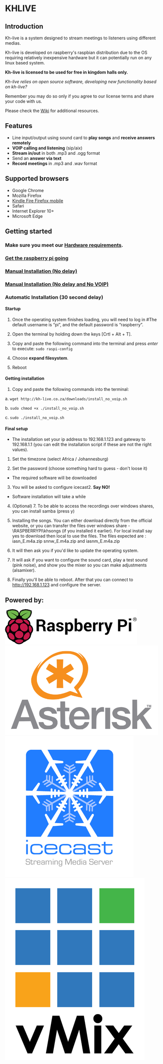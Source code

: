# KHLIVE

## Introduction 

Kh-live is a system designed to stream meetings to listeners using different medias.

Kh-live is developed on raspberry's raspbian distribution due to the OS requiring relatively inexpensive hardware but it can potentially run on any linux based system.

**Kh-live is licensed to be used for free in kingdom halls only.**

*Kh-live relies on open source software, developing new functionality based on kh-live?*
 
Remember you may do so only if you agree to our license terms and share your code with us.

Please check the [Wiki](https://github.com/kh-live/khlive/wiki) for additional resources.


## Features

- Line input/output using sound card to **play songs** and **receive answers remotely**
- **VOIP calling and listening** (sip/aix)
- **Stream in/out** in both .mp3 and .ogg format
- Send an **answer via text**
- **Record meetings** in .mp3 and .wav format

## Supported browsers

- Google Chrome
- Mozilla Firefox
- [Kindle Fire Firefox mobile](https://support.mozilla.org/en-US/kb/installing-firefox-android-amazon-kindle-fire)
- Safari
- Internet Explorer 10+
- Microsoft Edge

## Getting started

### Make sure you meet our [Hardware requirements](https://github.com/kh-live/khlive/wiki).

### [Get the raspberry pi going](https://github.com/kh-live/khlive/wiki/Rasberry-Pi-Setup)

### [Manual Installation (No delay)](https://github.com/kh-live/khlive/wiki/Manual-installation)

### [Manual Installation (No delay and No VOIP)](https://github.com/kh-live/khlive/wiki/Manual-Installation-No-VOIP)

### Automatic Installation (30 second delay)

#### Startup

1. Once the operating system finishes loading, you will need to log in #The default username is “pi”, and the default password is “raspberry”.

2. Open the terminal by holding down the keys [Crtl + Alt + T].

3. Copy and paste the following command into the terminal and press *enter* to execute: `sudo raspi-config`

3. Choose **expand filesystem**.

4. Reboot

#### Getting installation

1. Copy and paste the following commands into the terminal: 

a. `wget http://kh-live.co.za/downloads/install_no_voip.sh`

b.  `sudo chmod +x ./install_no_voip.sh`

c.  `sudo ./install_no_voip.sh`

#### Final setup

- The installation set your ip address to 192.168.1.123 and gateway to 192.168.1.1 (you can edit the installation script if these are not the right values).

1. Set the timezone (select Africa / Johannesburg)

2. Set the password (choose something hard to guess - don't loose it)

- The required software will be downloaded

3. You will be asked to configure icecast2. **Say NO!**

- Software installation will take a while

4. (Optional) 7. To be able to access the recordings over windows shares, you can install samba (press y)

5. Installing the songs. You can either download directly from the official website, or you can transfer the files over windows share - \\RASPBERRYPI\khsongs (if you installed it earlier). For local install say yes to download then local to use the files. The files expected are : iasn_E.m4a.zip snnw_E.m4a.zip and iasnm_E.m4a.zip

6. It will then ask you if you'd like to update the operating system.

7. It will ask if you want to configure the sound card, play a test sound (pink noise), and show you the mixer so you can make adjustments (alsamixer).

8. Finally you'll be able to reboot. After that you can connect to http://192.168.1.123 and configure the server.

## Powered by:

![Raspbian OS](3rdparty/raspberry-pi-logo.png)
![Asterisk](3rdparty/asterisk_logo.png)
![Icecast](3rdparty/icecast_logo-large.png)
![vmix-logo](3rdparty/vmix-logo.png)

